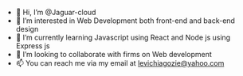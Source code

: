 - 👋 Hi, I’m @Jaguar-cloud
- 👀 I’m interested in Web Development both front-end and back-end design
- 🌱 I’m currently learning Javascript using React and Node js using Express js
- 💞️ I’m looking to collaborate with firms on Web development
- 📫 You can reach me via my email at levichiagozie@yahoo.com

<!---
Jaguar-cloud/Jaguar-cloud is a ✨ special ✨ repository because its `README.md` (this file) appears on your GitHub profile.
You can click the Preview link to take a look at your changes.
--->
